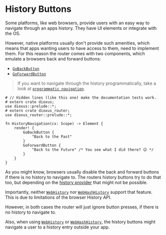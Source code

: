 # History Buttons

Some platforms, like web browsers, provide users with an easy way to navigate
through an apps history. They have UI elements or integrate with the OS.

However, native platforms usually don't provide such amenities, which means that
apps wanting users to have access to them, need to implement them. For this
reason the router comes with two components, which emulate a browsers back and
forward buttons:

- [`GoBackButton`](https://docs.rs/dioxus-router/latest/dioxus_router/components/fn.GoBackButton.html)
- [`GoForwardButton`](https://docs.rs/dioxus-router/latest/dioxus_router/components/fn.GoForwardButton.html)

> If you want to navigate through the history programmatically, take a look at
> [`programmatic navigation`](./navigation/programmatic.md).

```rust,no_run
# // Hidden lines (like this one) make the documentation tests work.
# extern crate dioxus;
use dioxus::prelude::*;
# extern crate dioxus_router;
use dioxus_router::prelude::*;

fn HistoryNavigation(cx: Scope) -> Element {
    render! {
        GoBackButton {
            "Back to the Past"
        }
        GoForwardButton {
            "Back to the Future" /* You see what I did there? 😉 */
        }
    }
}
```

As you might know, browsers usually disable the back and forward buttons if
there is no history to navigate to. The routers history buttons try to do that
too, but depending on the [history provider] that might not be possible.

Importantly, neither [`WebHistory`] nor [`WebHashHistory`] support that feature.
This is due to limitations of the browser History API.

However, in both cases the router will just ignore button presses, if there is
no history to navigate to.

Also, when using [`WebHistory`] or [`WebHashHistory`], the history buttons might
navigate a user to a history entry outside your app.

[history provider]: ./history-providers.md
[`WebHistory`]: https://docs.rs/dioxus-router-core/latest/dioxus_router_core/history/struct.WebHistory.html
[`WebHashHistory`]: https://docs.rs/dioxus-router-core/latest/dioxus_router_core/history/struct.WebHashHistory.html
